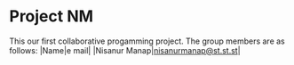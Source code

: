 # Project NM
This our first collaborative progamming project.
The group members are as follows:
|Name|e mail|
|Nisanur Manap|nisanurmanap@st.st.st|

